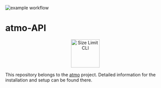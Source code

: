 ![example workflow](https://github.com/AlexZeller/atmo-API/actions/workflows/dockerimage.yml/badge.svg)

# atmo-API

<p align="center">
  <img src="https://user-images.githubusercontent.com/34438645/112263772-25014c80-8c70-11eb-924d-1da85c137a88.png" alt="Size Limit CLI" width="90">
</p>

This repository belongs to the [atmo](https://github.com/AlexZeller/atmo) project. Detailed information for the installation and setup can be found there.


